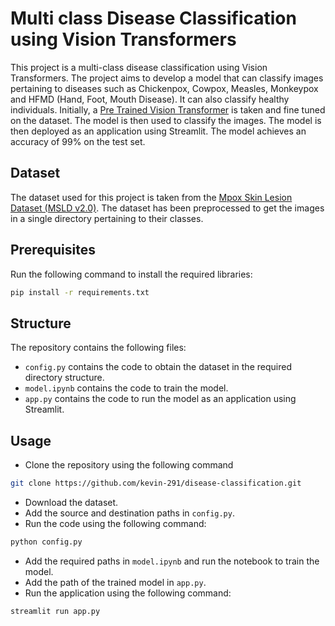 # Multi class Disease Classification using Vision Transformers

This project is a multi-class disease classification using Vision Transformers. The project aims to develop a model that can classify images pertaining to diseases such as Chickenpox, Cowpox, Measles, Monkeypox and HFMD (Hand, Foot, Mouth Disease). It can also classify healthy individuals. Initially, a [Pre Trained Vision Transformer](https://huggingface.co/google/vit-base-patch16-224-in21k) is taken and fine tuned on the dataset. The model is then used to classify the images. The model is then deployed as an application using Streamlit. The model achieves an accuracy of 99% on the test set.

## Dataset

The dataset used for this project is taken from the [Mpox Skin Lesion Dataset (MSLD v2.0)](https://www.kaggle.com/datasets/joydippaul/mpox-skin-lesion-dataset-version-20-msld-v20). The dataset has been preprocessed to get the images in a single directory pertaining to their classes.

## Prerequisites

Run the following command to install the required libraries:

```bash
pip install -r requirements.txt
```

## Structure

The repository contains the following files:

- `config.py` contains the code to obtain the dataset in the required directory structure.
- `model.ipynb` contains the code to train the model.
- `app.py` contains the code to run the model as an application using Streamlit.

## Usage

- Clone the repository using the following command

```bash
git clone https://github.com/kevin-291/disease-classification.git
```

- Download the dataset.
- Add the source and destination paths in `config.py`.
- Run the code using the following command:

```bash
python config.py
```

- Add the required paths in `model.ipynb` and run the notebook to train the model.
- Add the path of the trained model in `app.py`.
- Run the application using the following command:

```bash
streamlit run app.py
```



